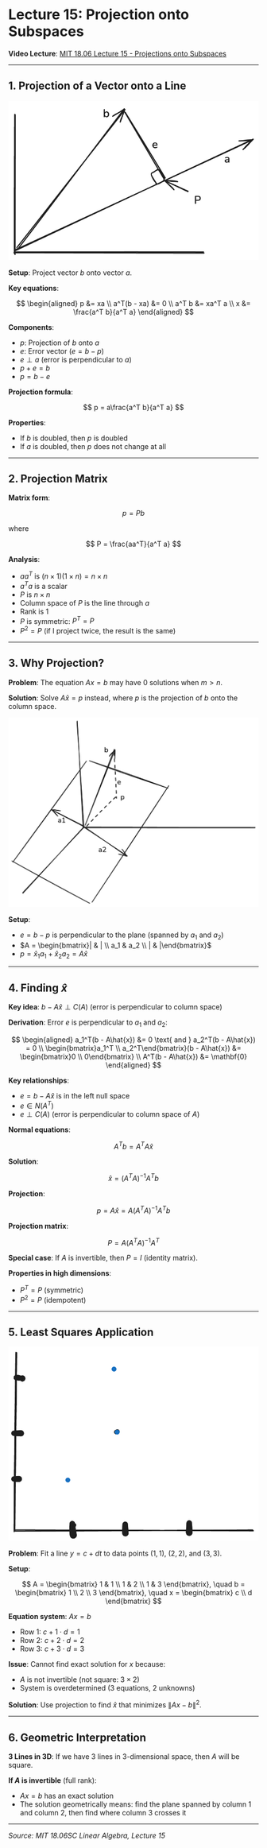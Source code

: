 # Lecture 15: Projection onto Subspaces

**Video Lecture**: [MIT 18.06 Lecture 15 - Projections onto Subspaces](https://www.youtube.com/watch?v=Y_Ac6KiQ1t0&list=PL221E2BBF13BECF6C&index=31)

---

## 1. Projection of a Vector onto a Line

![Projection onto a Line](projection.png)

**Setup**: Project vector $b$ onto vector $a$.

**Key equations**:

$$
\begin{aligned}
p &= xa \\
a^T(b - xa) &= 0 \\
a^T b &= xa^T a \\
x &= \frac{a^T b}{a^T a}
\end{aligned}
$$

**Components**:
- $p$: Projection of $b$ onto $a$
- $e$: Error vector ($e = b - p$)
- $e \perp a$ (error is perpendicular to $a$)
- $p + e = b$
- $p = b - e$

**Projection formula**:

$$
p = a\frac{a^T b}{a^T a}
$$

**Properties**:
- If $b$ is doubled, then $p$ is doubled
- If $a$ is doubled, then $p$ does not change at all

---

## 2. Projection Matrix

**Matrix form**:

$$
p = Pb
$$

where

$$
P = \frac{aa^T}{a^T a}
$$

**Analysis**:
- $aa^T$ is $(n \times 1)(1 \times n) = n \times n$
- $a^T a$ is a scalar
- $P$ is $n \times n$
- Column space of $P$ is the line through $a$
- Rank is 1
- $P$ is symmetric: $P^T = P$
- $P^2 = P$ (if I project twice, the result is the same)

---

## 3. Why Projection?

**Problem**: The equation $Ax = b$ may have 0 solutions when $m > n$.

**Solution**: Solve $A\hat{x} = p$ instead, where $p$ is the projection of $b$ onto the column space.

![Projection in Higher Dimensions](projection_high_dimension.png)

**Setup**:
- $e = b - p$ is perpendicular to the plane (spanned by $a_1$ and $a_2$)
- $A = \begin{bmatrix}| & | \\ a_1 & a_2 \\ | & |\end{bmatrix}$
- $p = \hat{x}_1 a_1 + \hat{x}_2 a_2 = A\hat{x}$

---

## 4. Finding $\hat{x}$

**Key idea**: $b - A\hat{x} \perp C(A)$ (error is perpendicular to column space)

**Derivation**: Error $e$ is perpendicular to $a_1$ and $a_2$:

$$
\begin{aligned}
a_1^T(b - A\hat{x}) &= 0 \text{ and } a_2^T(b - A\hat{x}) = 0 \\
\begin{bmatrix}a_1^T \\ a_2^T\end{bmatrix}(b - A\hat{x}) &= \begin{bmatrix}0 \\ 0\end{bmatrix} \\
A^T(b - A\hat{x}) &= \mathbf{0}
\end{aligned}
$$

**Key relationships**:
- $e = b - A\hat{x}$ is in the left null space
- $e \in N(A^T)$
- $e \perp C(A)$ (error is perpendicular to column space of $A$)

**Normal equations**:

$$
A^T b = A^T A\hat{x}
$$

**Solution**:

$$
\hat{x} = (A^T A)^{-1} A^T b
$$

**Projection**:

$$
p = A\hat{x} = A(A^T A)^{-1} A^T b
$$

**Projection matrix**:

$$
P = A(A^T A)^{-1} A^T
$$

**Special case**: If $A$ is invertible, then $P = I$ (identity matrix).

**Properties in high dimensions**:
- $P^T = P$ (symmetric)
- $P^2 = P$ (idempotent)

---

## 5. Least Squares Application

![Least Squares](least_square.png)

**Problem**: Fit a line $y = c + dt$ to data points $(1,1)$, $(2,2)$, and $(3,3)$.

**Setup**:

$$
A = \begin{bmatrix}
1 & 1 \\
1 & 2 \\
1 & 3
\end{bmatrix}, \quad
b = \begin{bmatrix}
1 \\
2 \\
3
\end{bmatrix}, \quad
x = \begin{bmatrix}
c \\
d
\end{bmatrix}
$$

**Equation system**: $Ax = b$
- Row 1: $c + 1 \cdot d = 1$
- Row 2: $c + 2 \cdot d = 2$
- Row 3: $c + 3 \cdot d = 3$

**Issue**: Cannot find exact solution for $x$ because:
- $A$ is not invertible (not square: $3 \times 2$)
- System is overdetermined (3 equations, 2 unknowns)

**Solution**: Use projection to find $\hat{x}$ that minimizes $\|Ax - b\|^2$.

---

## 6. Geometric Interpretation

**3 Lines in 3D**: If we have 3 lines in 3-dimensional space, then $A$ will be square.

**If $A$ is invertible** (full rank):
- $Ax = b$ has an exact solution
- The solution geometrically means: find the plane spanned by column 1 and column 2, then find where column 3 crosses it

---

*Source: MIT 18.06SC Linear Algebra, Lecture 15*
